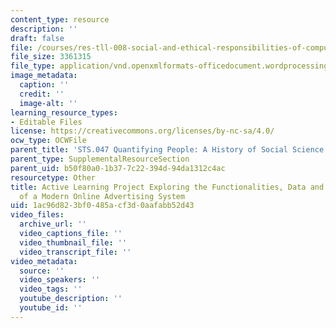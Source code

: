 ```yaml
---
content_type: resource
description: ''
draft: false
file: /courses/res-tll-008-social-and-ethical-responsibilities-of-computing-serc/1ac96d823bf0485acf3d0aafabb52d43_RES-TLL008F21-ALP-ELO_Practice_Lab.docx
file_size: 3361315
file_type: application/vnd.openxmlformats-officedocument.wordprocessingml.document
image_metadata:
  caption: ''
  credit: ''
  image-alt: ''
learning_resource_types:
- Editable Files
license: https://creativecommons.org/licenses/by-nc-sa/4.0/
ocw_type: OCWFile
parent_title: 'STS.047 Quantifying People: A History of Social Science'
parent_type: SupplementalResourceSection
parent_uid: b50f80a0-1b37-7c22-394d-94da1312c4ac
resourcetype: Other
title: Active Learning Project Exploring the Functionalities, Data and Interfaces
  of a Modern Online Advertising System
uid: 1ac96d82-3bf0-485a-cf3d-0aafabb52d43
video_files:
  archive_url: ''
  video_captions_file: ''
  video_thumbnail_file: ''
  video_transcript_file: ''
video_metadata:
  source: ''
  video_speakers: ''
  video_tags: ''
  youtube_description: ''
  youtube_id: ''
---
```

